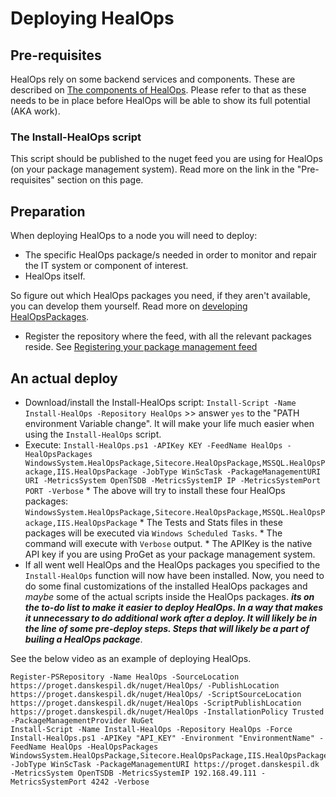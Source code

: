 # Deploying HealOps

## Pre-requisites

HealOps rely on some backend services and components. These are described on [The components of HealOps](./HealOps-ArchitectureAndInnerWorkings.md#the-components-of-healops). Please refer to that as these needs to be in place before HealOps will be able to show its full potential (AKA work).

### The Install-HealOps script

This script should be published to the nuget feed you are using for HealOps (on your package management system). Read more on the link in the "Pre-requisites" section on this page.

## Preparation

When deploying HealOps to a node you will need to deploy:

* The specific HealOps package/s needed in order to monitor and repair the IT system or component of interest.
* HealOps itself.

So figure out which HealOps packages you need, if they aren't available, you can develop them yourself. Read more on [developing HealOpsPackages](./HealOpsPackages-GettingStarted.md).

* Register the repository where the feed, with all the relevant packages reside. See [Registering your package management feed](./PackageManagement-TheDailyRoutine.md/#registering-your-package-management-feed)

## An actual deploy

* Download/install the Install-HealOps script: `Install-Script -Name Install-HealOps -Repository HealOps` >> answer `yes` to the "PATH environment Variable change". It will make your life much easier when using the `Install-HealOps` script.
* Execute: `Install-HealOps.ps1 -APIKey KEY -FeedName HealOps -HealOpsPackages WindowsSystem.HealOpsPackage,Sitecore.HealOpsPackage,MSSQL.HealOpsPackage,IIS.HealOpsPackage -JobType WinScTask -PackageManagementURI URI -MetricsSystem OpenTSDB -MetricsSystemIP IP -MetricsSystemPort PORT -Verbose`
        * The above will try to install these four HealOps packages: `WindowsSystem.HealOpsPackage,Sitecore.HealOpsPackage,MSSQL.HealOpsPackage,IIS.HealOpsPackage`
        * The Tests and Stats files in these packages will be executed via `Windows Scheduled Tasks`.
        * The command will execute with `Verbose` output.
        * The APIKey is the native API key if you are using ProGet as your package management system.
* If all went well HealOps and the HealOps packages you specified to the `Install-HealOps` function will now have been installed. Now, you need to do some final customizations of the installed HealOps packages and _maybe_ some of the actual scripts inside the HealOps packages. **_its on the to-do list to make it easier to deploy HealOps. In a way that makes it unnecessary to do additional work after a deploy. It will likely be in the line of some pre-deploy steps. Steps that will likely be a part of builing a HealOps package_**.

See the below video as an example of deploying HealOps.

```
Register-PSRepository -Name HealOps -SourceLocation https://proget.danskespil.dk/nuget/HealOps/ -PublishLocation https://proget.danskespil.dk/nuget/HealOps/ -ScriptSourceLocation https://proget.danskespil.dk/nuget/HealOps -ScriptPublishLocation https://proget.danskespil.dk/nuget/HealOps -InstallationPolicy Trusted -PackageManagementProvider NuGet
Install-Script -Name Install-HealOps -Repository HealOps -Force
Install-HealOps.ps1 -APIKey "API_KEY" -Environment "EnvironmentName" -FeedName HealOps -HealOpsPackages WindowsSystem.HealOpsPackage,Sitecore.HealOpsPackage,IIS.HealOpsPackage -JobType WinScTask -PackageManagementURI https://proget.danskespil.dk -MetricsSystem OpenTSDB -MetricsSystemIP 192.168.49.111 -MetricsSystemPort 4242 -Verbose
```